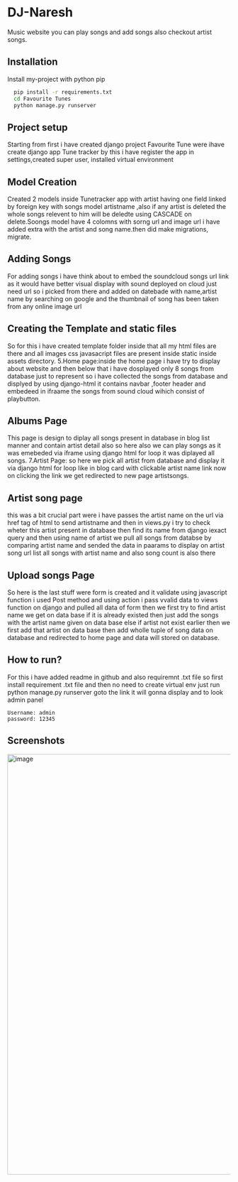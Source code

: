 
# DJ-Naresh

Music website you can play songs and add songs also checkout artist songs.


## Installation

Install my-project with python pip

```bash
  pip install -r requirements.txt
  cd Favourite Tunes
  python manage.py runserver
```
    
## Project setup

Starting from first i have created django project Favourite Tune were ihave create django app Tune tracker by this i have register the app in settings,created super user, installed virtual environment

## Model Creation

Created 2 models inside Tunetracker app with artist having one field linked by foreign key with songs model artistname ,also if any artist is deleted the whole songs relevent to him will be deledte using CASCADE on delete.Soongs model have 4 colomns with sorng url and image url i have added extra with the artist and song name.then did make migrations, migrate.

## Adding Songs

For adding songs i have think about to embed the soundcloud songs url link as it would have better visual display with sound deployed on cloud just need url so i picked from there and added on datebade with name,artist name by searching on google and the thumbnail of song has been taken from any online image url

## Creating the Template and static files 

So for this i have created template folder inside that all my html files are there and all images css javasacript files are present inside static inside assets directory.
5.Home page:inside the home page i have try to display about website and then below that i have dosplayed only 8 songs from database just to represent so i have collected the songs from database and displyed by using django-html it contains navbar ,footer header and embedeed in ifraame the songs from sound cloud wihich consist of playbutton.

## Albums Page

This page is design to diplay all songs present in database in blog list manner and contain artist detail also so here also we can play songs as it was emebeded via iframe using django html for loop it was diplayed all songs.
7.Artist Page: so here we pick all artist from database and display it via django html for loop like in blog card with clickable artist name link now on clicking the link we get redirected to new page artistsongs.

## Artist song page 

this was a bit crucial part were i have passes the artist name on the url via href tag of html to send artistname and then in views.py i try to check wheter this artist present in database then find its name from django iexact query and then using name of artist we pull all songs from databse by comparing artist name and sended the data in paarams to display on artist song url list all songs with artist name and also song count is also there

## Upload songs Page

So here is the last stuff were form is created and it validate using javascript function i used Post method and using action i pass vvalid data to views function on django and pulled all data of form then we first try to find artist name we get on data base if it is already existed then just add the songs with the artist name given on data base else if artist not exist earlier then we first add that artist on data base then add wholle tuple of song data on database and redirected to home page and data will stored on database.

## How to run? 

For this i have added readme in github and also requiremnt .txt file so first install requirement .txt file and then no need to create virtual env just run python manage.py runserver goto the link it will gonna display
and to look admin panel 
```
Username: admin
password: 12345
```



## Screenshots

<img width="947" alt="image" src="https://github.com/Pushker-stark/Naresh-Music-Webapp/assets/64632590/6c561695-103a-447e-bc92-0ef7de63ecc0">
